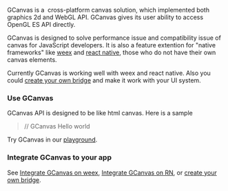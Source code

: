 GCanvas is a  cross-platform canvas solution, which implemented both graphics 2d and WebGL API. GCanvas gives its user ability to access OpenGL ES API directly.

GCanvas is designed to solve performance issue and compatibility issue of canvas for JavaScript developers. It is also a feature extention for "native frameworks" like [weex](https://weex.apache.org/) and [react native](https://facebook.github.io/react-native/), those who do not have their own canvas elements.

Currently GCanvas is working well with weex and react native. Also you could [create your own bridge]() and make it work with your UI system.

### Use GCanvas
GCanvas API is designed to be like html canvas. Here is a sample

> // GCanvas Hello world





Try GCanvas in our [playground](https://alibaba.github.io/GCanvas/docs/playground.html).
### Integrate GCanvas to your app
See [Integrate GCanvas on weex](https://alibaba.github.io/GCanvas/docs/Integrate%20GCanvas%20on%20Weex.html), [Integrate GCanvas on RN](https://alibaba.github.io/GCanvas/docs/Integrate%20GCanvas%20on%20ReactNative.html), or [create your own bridge](https://alibaba.github.io/GCanvas/docs/Custom%20Bridge.html).
